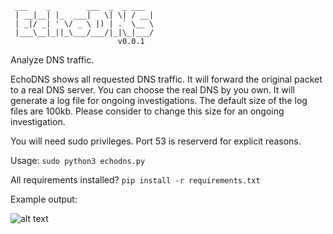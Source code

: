 ```
 ___    _        ___  _  _ ___ 
 | __|__| |_  ___|   \| \| / __|
 | _|/ _| ' \/ _ \ |) | .` \__ \
 |___\__|_||_\___/___/|_|\_|___/
                        v0.0.1
```


Analyze DNS traffic. 

EchoDNS shows all requested DNS traffic. It will forward the original packet to a real DNS server. You can choose the real DNS by you own.
It will generate a log file for ongoing investigations. The default size of the log files are 100kb. Please consider to change this size for an ongoing investigation.

You will need sudo privileges. Port 53 is reserverd for explicit reasons.

Usage:
```sudo python3 echodns.py```

All requirements installed?
```pip install -r requirements.txt```


Example output:

![alt text](https://github.com/olizimmermann/echodns/blob/main/images/example.png?raw=true)
